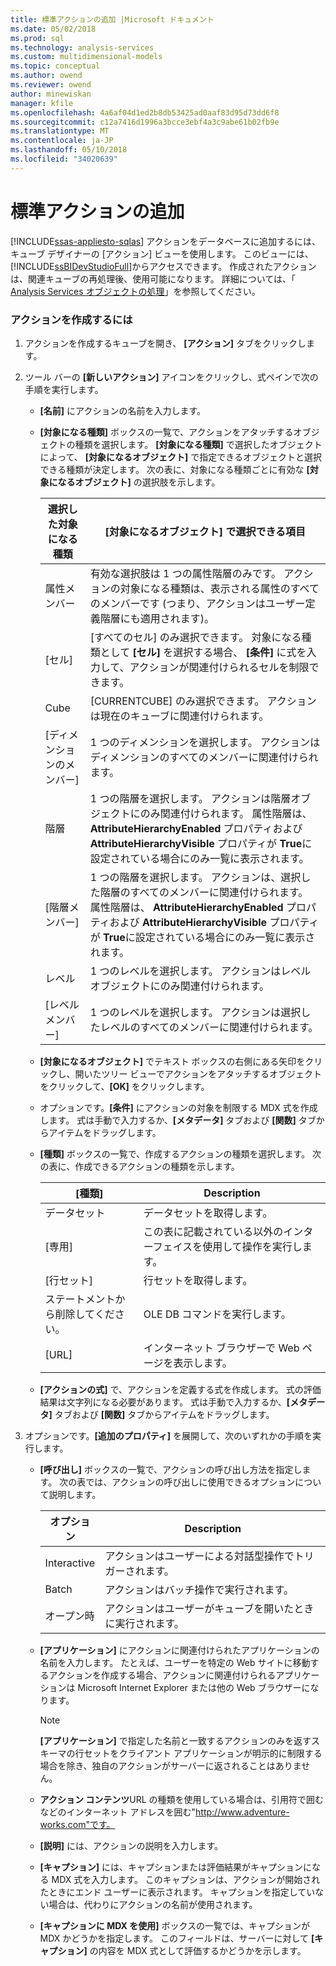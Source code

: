 ```yaml
---
title: 標準アクションの追加 |Microsoft ドキュメント
ms.date: 05/02/2018
ms.prod: sql
ms.technology: analysis-services
ms.custom: multidimensional-models
ms.topic: conceptual
ms.author: owend
ms.reviewer: owend
author: minewiskan
manager: kfile
ms.openlocfilehash: 4a6af04d1ed2b8db53425ad0aaf83d95d73dd6f8
ms.sourcegitcommit: c12a7416d1996a3bcce3ebf4a3c9abe61b02fb9e
ms.translationtype: MT
ms.contentlocale: ja-JP
ms.lasthandoff: 05/10/2018
ms.locfileid: "34020639"
---
```

# <a name="add-a-standard-action"></a>標準アクションの追加
[!INCLUDE[ssas-appliesto-sqlas](../../includes/ssas-appliesto-sqlas.md)]
  アクションをデータベースに追加するには、キューブ デザイナーの [アクション] ビューを使用します。 このビューには、 [!INCLUDE[ssBIDevStudioFull](../../includes/ssbidevstudiofull-md.md)]からアクセスできます。 作成されたアクションは、関連キューブの再処理後、使用可能になります。 詳細については、「 [Analysis Services オブジェクトの処理](../../analysis-services/multidimensional-models/processing-analysis-services-objects.md)」を参照してください。  
  
### <a name="to-create-an-action"></a>アクションを作成するには  
  
1.  アクションを作成するキューブを開き、 **[アクション]** タブをクリックします。  
  
2.  ツール バーの **[新しいアクション]** アイコンをクリックし、式ペインで次の手順を実行します。  
  
    -   **[名前]** にアクションの名前を入力します。  
  
    -   **[対象になる種類]** ボックスの一覧で、アクションをアタッチするオブジェクトの種類を選択します。 **[対象になる種類]** で選択したオブジェクトによって、 **[対象になるオブジェクト]** で指定できるオブジェクトと選択できる種類が決定します。 次の表に、対象になる種類ごとに有効な **[対象になるオブジェクト]** の選択肢を示します。  
  
        |選択した対象になる種類|[対象になるオブジェクト] で選択できる項目|  
        |---------------------------------------------|---------------------------------------------------|  
        |属性メンバー|有効な選択肢は 1 つの属性階層のみです。 アクションの対象になる種類は、表示される属性のすべてのメンバーです (つまり、アクションはユーザー定義階層にも適用されます)。|  
        |[セル]|[すべてのセル] のみ選択できます。 対象になる種類として **[セル]** を選択する場合、 **[条件]** に式を入力して、アクションが関連付けられるセルを制限できます。|  
        |Cube|[CURRENTCUBE] のみ選択できます。 アクションは現在のキューブに関連付けられます。|  
        |[ディメンションのメンバー]|1 つのディメンションを選択します。 アクションはディメンションのすべてのメンバーに関連付けられます。|  
        |階層|1 つの階層を選択します。 アクションは階層オブジェクトにのみ関連付けられます。 属性階層は、 **AttributeHierarchyEnabled** プロパティおよび **AttributeHierarchyVisible** プロパティが **True**に設定されている場合にのみ一覧に表示されます。|  
        |[階層メンバー]|1 つの階層を選択します。 アクションは、選択した階層のすべてのメンバーに関連付けられます。 属性階層は、 **AttributeHierarchyEnabled** プロパティおよび **AttributeHierarchyVisible** プロパティが **True**に設定されている場合にのみ一覧に表示されます。|  
        |レベル|1 つのレベルを選択します。 アクションはレベル オブジェクトにのみ関連付けられます。|  
        |[レベル メンバー]|1 つのレベルを選択します。 アクションは選択したレベルのすべてのメンバーに関連付けられます。|  
  
    -   **[対象になるオブジェクト]** でテキスト ボックスの右側にある矢印をクリックし、開いたツリー ビューでアクションをアタッチするオブジェクトをクリックして、**[OK]** をクリックします。  
  
    -   オプションです。**[条件]** にアクションの対象を制限する MDX 式を作成します。 式は手動で入力するか、**[メタデータ]** タブおよび **[関数]** タブからアイテムをドラッグします。  
  
    -   **[種類]** ボックスの一覧で、作成するアクションの種類を選択します。 次の表に、作成できるアクションの種類を示します。  
  
        |[種類]|Description|  
        |----------|-----------------|  
        |データセット|データセットを取得します。|  
        |[専用]|この表に記載されている以外のインターフェイスを使用して操作を実行します。|  
        |[行セット]|行セットを取得します。|  
        |ステートメントから削除してください。|OLE DB コマンドを実行します。|  
        |[URL]|インターネット ブラウザーで Web ページを表示します。|  
  
    -   **[アクションの式]** で、アクションを定義する式を作成します。 式の評価結果は文字列になる必要があります。 式は手動で入力するか、**[メタデータ]** タブおよび **[関数]** タブからアイテムをドラッグします。  
  
3.  オプションです。**[追加のプロパティ]** を展開して、次のいずれかの手順を実行します。  
  
    -   **[呼び出し]** ボックスの一覧で、アクションの呼び出し方法を指定します。 次の表では、アクションの呼び出しに使用できるオプションについて説明します。  
  
        |オプション|Description|  
        |------------|-----------------|  
        |Interactive|アクションはユーザーによる対話型操作でトリガーされます。|  
        |Batch|アクションはバッチ操作で実行されます。|  
        |オープン時|アクションはユーザーがキューブを開いたときに実行されます。|  
  
    -   **[アプリケーション]** にアクションに関連付けられたアプリケーションの名前を入力します。 たとえば、ユーザーを特定の Web サイトに移動するアクションを作成する場合、アクションに関連付けられるアプリケーションは Microsoft Internet Explorer または他の Web ブラウザーになります。  
  
        > [!NOTE]  
        >  **[アプリケーション]** で指定した名前と一致するアクションのみを返すスキーマの行セットをクライアント アプリケーションが明示的に制限する場合を除き、独自のアクションがサーバーに返されることはありません。  
  
    -   **アクション コンテンツ**URL の種類を使用している場合は、引用符で囲むなどのインターネット アドレスを囲む"http://www.adventure-works.com"です。  
  
    -   **[説明]** には、アクションの説明を入力します。  
  
    -   **[キャプション]** には、キャプションまたは評価結果がキャプションになる MDX 式を入力します。 このキャプションは、アクションが開始されたときにエンド ユーザーに表示されます。 キャプションを指定していない場合は、代わりにアクションの名前が使用されます。  
  
    -   **[キャプションに MDX を使用]** ボックスの一覧では、キャプションが MDX かどうかを指定します。 このフィールドは、サーバーに対して **[キャプション]** の内容を MDX 式として評価するかどうかを示します。  
  
  
